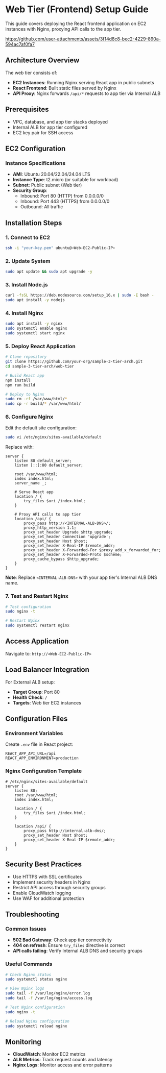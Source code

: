 # Web Tier (Frontend) Setup Guide

This guide covers deploying the React frontend application on EC2 instances with Nginx, proxying API calls to the app tier.

https://github.com/user-attachments/assets/3f14d8c8-bec2-4229-890a-594ac7af0fa7

## Architecture Overview

The web tier consists of:
- **EC2 Instances**: Running Nginx serving React app in public subnets
- **React Frontend**: Built static files served by Nginx
- **API Proxy**: Nginx forwards `/api/*` requests to app tier via Internal ALB

## Prerequisites

- VPC, database, and app tier stacks deployed
- Internal ALB for app tier configured
- EC2 key pair for SSH access

## EC2 Configuration

### Instance Specifications
- **AMI**: Ubuntu 20.04/22.04/24.04 LTS
- **Instance Type**: t2.micro (or suitable for workload)
- **Subnet**: Public subnet (Web tier)
- **Security Group**:
  - Inbound: Port 80 (HTTP) from 0.0.0.0/0
  - Inbound: Port 443 (HTTPS) from 0.0.0.0/0
  - Outbound: All traffic

## Installation Steps

### 1. Connect to EC2
```bash
ssh -i "your-key.pem" ubuntu@<Web-EC2-Public-IP>
```

### 2. Update System
```bash
sudo apt update && sudo apt upgrade -y
```

### 3. Install Node.js
```bash
curl -fsSL https://deb.nodesource.com/setup_16.x | sudo -E bash -
sudo apt install -y nodejs
```

### 4. Install Nginx
```bash
sudo apt install -y nginx
sudo systemctl enable nginx
sudo systemctl start nginx
```

### 5. Deploy React Application
```bash
# Clone repository
git clone https://github.com/your-org/sample-3-tier-arch.git
cd sample-3-tier-arch/web-tier

# Build React app
npm install
npm run build

# Deploy to Nginx
sudo rm -rf /var/www/html/*
sudo cp -r build/* /var/www/html/
```

### 6. Configure Nginx
Edit the default site configuration:
```bash
sudo vi /etc/nginx/sites-available/default
```

Replace with:
```nginx
server {
    listen 80 default_server;
    listen [::]:80 default_server;
    
    root /var/www/html;
    index index.html;
    server_name _;
    
    # Serve React app
    location / {
        try_files $uri /index.html;
    }
    
    # Proxy API calls to app tier
    location /api/ {
        proxy_pass http://<INTERNAL-ALB-DNS>/;
        proxy_http_version 1.1;
        proxy_set_header Upgrade $http_upgrade;
        proxy_set_header Connection 'upgrade';
        proxy_set_header Host $host;
        proxy_set_header X-Real-IP $remote_addr;
        proxy_set_header X-Forwarded-For $proxy_add_x_forwarded_for;
        proxy_set_header X-Forwarded-Proto $scheme;
        proxy_cache_bypass $http_upgrade;
    }
}
```

**Note**: Replace `<INTERNAL-ALB-DNS>` with your app tier's Internal ALB DNS name.

### 7. Test and Restart Nginx
```bash
# Test configuration
sudo nginx -t

# Restart Nginx
sudo systemctl restart nginx
```

## Access Application

Navigate to: `http://<Web-EC2-Public-IP>`

## Load Balancer Integration

For External ALB setup:
- **Target Group**: Port 80
- **Health Check**: `/`
- **Targets**: Web tier EC2 instances

## Configuration Files

### Environment Variables
Create `.env` file in React project:
```env
REACT_APP_API_URL=/api
REACT_APP_ENVIRONMENT=production
```

### Nginx Configuration Template
```nginx
# /etc/nginx/sites-available/default
server {
    listen 80;
    root /var/www/html;
    index index.html;
    
    location / {
        try_files $uri /index.html;
    }
    
    location /api/ {
        proxy_pass http://internal-alb-dns/;
        proxy_set_header Host $host;
        proxy_set_header X-Real-IP $remote_addr;
    }
}
```

## Security Best Practices

- Use HTTPS with SSL certificates
- Implement security headers in Nginx
- Restrict API access through security groups
- Enable CloudWatch logging
- Use WAF for additional protection

## Troubleshooting

### Common Issues
- **502 Bad Gateway**: Check app tier connectivity
- **404 on refresh**: Ensure `try_files` directive is correct
- **API calls failing**: Verify Internal ALB DNS and security groups

### Useful Commands
```bash
# Check Nginx status
sudo systemctl status nginx

# View Nginx logs
sudo tail -f /var/log/nginx/error.log
sudo tail -f /var/log/nginx/access.log

# Test Nginx configuration
sudo nginx -t

# Reload Nginx configuration
sudo systemctl reload nginx
```

## Monitoring

- **CloudWatch**: Monitor EC2 metrics
- **ALB Metrics**: Track request counts and latency
- **Nginx Logs**: Monitor access and error patterns
